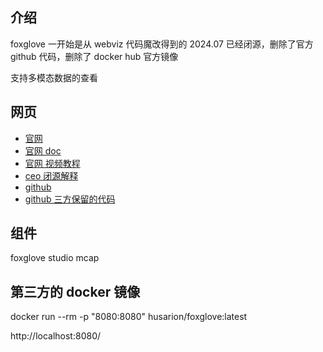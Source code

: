 
## 介绍

foxglove 一开始是从 webviz 代码魔改得到的
2024.07 已经闭源，删除了官方 github 代码，删除了 docker hub 官方镜像

支持多模态数据的查看

## 网页

- [官网](https://foxglove.dev/)
- [官网 doc](https://docs.foxglove.dev/docs)
- [官网 视频教程](https://foxglove.dev/tutorials?topic=all)
- [ceo 闭源解释](https://www.reddit.com/r/robotics/comments/1bca4en/foxglove_studio_is_no_longer_open_source/?rdt=50584)
- [github](https://github.com/foxglove/studio?tab=readme-ov-file)
- [github 三方保留的代码](https://github.com/AD-EYE/foxglove-opensource)

## 组件

foxglove studio
mcap

## 第三方的 docker 镜像

docker run --rm -p "8080:8080" husarion/foxglove:latest

http://localhost:8080/

